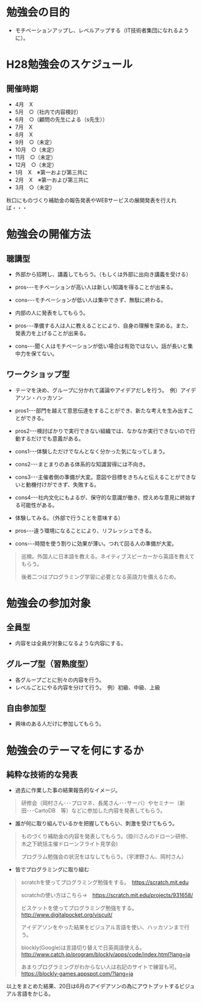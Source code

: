 # 勉強会の目的
* モチベーションアップし、レベルアップする（IT技術者集団になれるように）。

# H28勉強会のスケジュール

## 開催時期
* 4月　X
* 5月　○（社内で内容検討）
* 6月　○（顧問の先生による（s先生））
* 7月　X
* 8月　X
* 9月　○（未定）
* 10月　○（未定）
* 11月　○（未定）
* 12月　○（未定）
* 1月　X　※第一および第三共に
* 2月　X　※第一および第三共に
* 3月　○（未定）

秋口にものづくり補助金の報告発表やWEBサービスの展開発表を行えれば・・・

# 勉強会の開催方法

## 聴講型
* 外部から招聘し、講義してもらう。（もしくは外部に出向き講義を受ける）
 * pros---モチベーションが高い人は新しい知識を得ることが出来る。
 * cons---モチベーションが低い人は集中できず、無駄に終わる。

* 内部の人に発表をしてもらう。
 * pros---準備する人は人に教えることにより、自身の理解を深める。また、発表力を上げることが出来る。
 * cons---聞く人はモチベーションが低い場合は有効ではない。話が長いと集中力を保てない。

## ワークショップ型
* テーマを決め、グループに分かれて議論やアイデアだしを行う。　例）アイデアソン・ハッカソン
 * pros1---部門を越えて意思伝達をすることができ、新たな考えを生み出すことができる。
 * pros2---検討ばかりで実行できない組織では、なかなか実行できないので行動するだけでも意義がある。
 * cons1---体験しただけでなんとなく分かった気になってしまう。
 * cons2---まとまりのある体系的な知識習得には不向き。
 * cons3---主催者側の準備が大変。意図や目標をきちんと伝えることができないと動機付けができず、失敗する。
 * cons4---社内文化にもよるが、保守的な意識が働き、控えめな意見に終始する可能性がある。

* 体験してみる。（外部で行うことを意味する）
 * pros---違う環境になることにより、リフレッシュできる。
 * cons---時間を使う割りに効果が薄い。つれて回る人の準備が大変。

  > 巡検。外国人に日本語を教える。ネイティブスピーカーから英語を教えてもらう。
  >
  > 後者二つはプログラミング学習に必要となる英語力を備えるため。

# 勉強会の参加対象

## 全員型
* 内容をは全員が対象になるような内容にする。

## グループ型（習熟度型）
* 各グループごとに別々の内容を行う。
* レベルごとにやる内容を分けて行う。　例）初級、中級、上級

## 自由参加型
* 興味のある人だけに参加してもらう。

# 勉強会のテーマを何にするか

## 純粋な技術的な発表
- 過去に作業した事の結果報告的なイメージ。

 > 研修会（岡村さん･･･プロマネ、長尾さん･･･サーバ）やセミナー（新田･･･CartoDB　等）などに参加した内容を発表してもらう。

- 誰が何に取り組んでいるかを把握してもらい、刺激を受けてもらう。

 > ものづくり補助金の内容を発表してもらう。(掛川さんのドローン研修、木之下統括主催ドローンフライト見学会)
 >
 > プログラム勉強会の状況をはなしてもらう。（宇津野さん、岡村さん）

- 皆でプログラミングに取り組む

 > scratchを使ってプログラミング勉強をする。　https://scratch.mit.edu
 >
 > scratchの使い方はこちら→　https://scratch.mit.edu/projects/931658/
 >
 > ビスケットを使ってプログラミング勉強をする。　http://www.digitalpocket.org/viscuit/
 >
 > アイデアソンをやった結果をビジュアル言語を使い、ハッカソンまで行う。
 >
 > blockly(Google)は言語切り替えで日英両語使える。　http://www.catch.jp/program/blockly/apps/code/index.html?lang=ja
 >
 > あまりプログラミングがわからない人は右記のサイトで練習も可。　https://blockly-games.appspot.com/?lang=ja
 >

以上をまとめた結果、20日は6月のアイデアソンの為にアウトプットするビジュアル言語をかじる。


